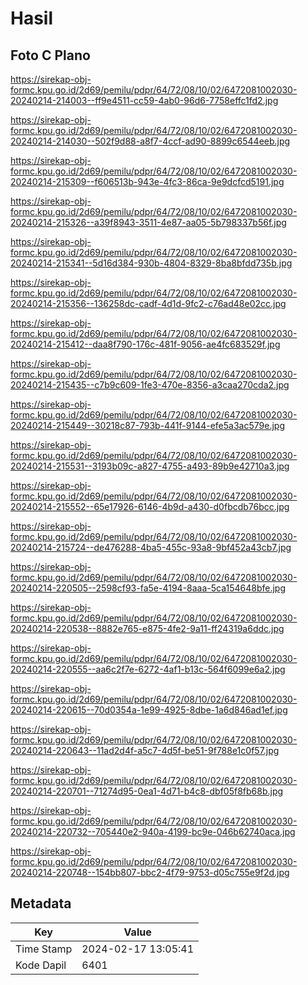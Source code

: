 # Hasil

## Foto C Plano

https://sirekap-obj-formc.kpu.go.id/2d69/pemilu/pdpr/64/72/08/10/02/6472081002030-20240214-214003--ff9e4511-cc59-4ab0-96d6-7758effc1fd2.jpg

https://sirekap-obj-formc.kpu.go.id/2d69/pemilu/pdpr/64/72/08/10/02/6472081002030-20240214-214030--502f9d88-a8f7-4ccf-ad90-8899c6544eeb.jpg

https://sirekap-obj-formc.kpu.go.id/2d69/pemilu/pdpr/64/72/08/10/02/6472081002030-20240214-215309--f606513b-943e-4fc3-86ca-9e9dcfcd5191.jpg

https://sirekap-obj-formc.kpu.go.id/2d69/pemilu/pdpr/64/72/08/10/02/6472081002030-20240214-215326--a39f8943-3511-4e87-aa05-5b798337b56f.jpg

https://sirekap-obj-formc.kpu.go.id/2d69/pemilu/pdpr/64/72/08/10/02/6472081002030-20240214-215341--5d16d384-930b-4804-8329-8ba8bfdd735b.jpg

https://sirekap-obj-formc.kpu.go.id/2d69/pemilu/pdpr/64/72/08/10/02/6472081002030-20240214-215356--136258dc-cadf-4d1d-9fc2-c76ad48e02cc.jpg

https://sirekap-obj-formc.kpu.go.id/2d69/pemilu/pdpr/64/72/08/10/02/6472081002030-20240214-215412--daa8f790-176c-481f-9056-ae4fc683529f.jpg

https://sirekap-obj-formc.kpu.go.id/2d69/pemilu/pdpr/64/72/08/10/02/6472081002030-20240214-215435--c7b9c609-1fe3-470e-8356-a3caa270cda2.jpg

https://sirekap-obj-formc.kpu.go.id/2d69/pemilu/pdpr/64/72/08/10/02/6472081002030-20240214-215449--30218c87-793b-441f-9144-efe5a3ac579e.jpg

https://sirekap-obj-formc.kpu.go.id/2d69/pemilu/pdpr/64/72/08/10/02/6472081002030-20240214-215531--3193b09c-a827-4755-a493-89b9e42710a3.jpg

https://sirekap-obj-formc.kpu.go.id/2d69/pemilu/pdpr/64/72/08/10/02/6472081002030-20240214-215552--65e17926-6146-4b9d-a430-d0fbcdb76bcc.jpg

https://sirekap-obj-formc.kpu.go.id/2d69/pemilu/pdpr/64/72/08/10/02/6472081002030-20240214-215724--de476288-4ba5-455c-93a8-9bf452a43cb7.jpg

https://sirekap-obj-formc.kpu.go.id/2d69/pemilu/pdpr/64/72/08/10/02/6472081002030-20240214-220505--2598cf93-fa5e-4194-8aaa-5ca154648bfe.jpg

https://sirekap-obj-formc.kpu.go.id/2d69/pemilu/pdpr/64/72/08/10/02/6472081002030-20240214-220538--8882e765-e875-4fe2-9a11-ff24319a6ddc.jpg

https://sirekap-obj-formc.kpu.go.id/2d69/pemilu/pdpr/64/72/08/10/02/6472081002030-20240214-220555--aa6c2f7e-6272-4af1-b13c-564f6099e6a2.jpg

https://sirekap-obj-formc.kpu.go.id/2d69/pemilu/pdpr/64/72/08/10/02/6472081002030-20240214-220615--70d0354a-1e99-4925-8dbe-1a6d846ad1ef.jpg

https://sirekap-obj-formc.kpu.go.id/2d69/pemilu/pdpr/64/72/08/10/02/6472081002030-20240214-220643--11ad2d4f-a5c7-4d5f-be51-9f788e1c0f57.jpg

https://sirekap-obj-formc.kpu.go.id/2d69/pemilu/pdpr/64/72/08/10/02/6472081002030-20240214-220701--71274d95-0ea1-4d71-b4c8-dbf05f8fb68b.jpg

https://sirekap-obj-formc.kpu.go.id/2d69/pemilu/pdpr/64/72/08/10/02/6472081002030-20240214-220732--705440e2-940a-4199-bc9e-046b62740aca.jpg

https://sirekap-obj-formc.kpu.go.id/2d69/pemilu/pdpr/64/72/08/10/02/6472081002030-20240214-220748--154bb807-bbc2-4f79-9753-d05c755e9f2d.jpg


## Metadata

| Key        | Value               |
| ---------- | ------------------- |
| Time Stamp | 2024-02-17 13:05:41 |
| Kode Dapil | 6401                |



